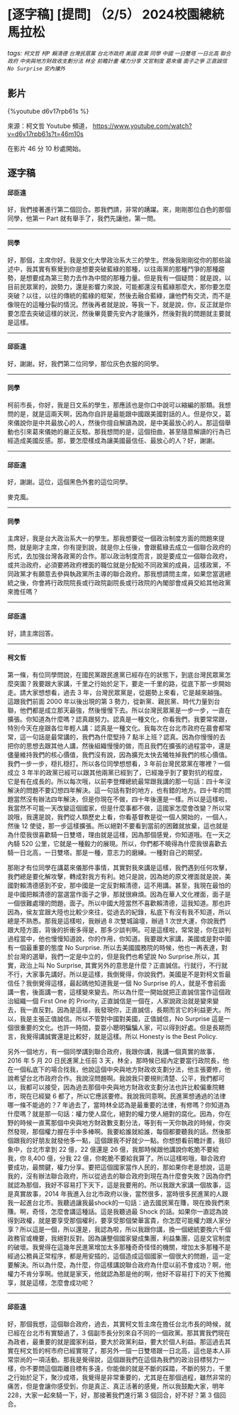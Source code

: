 # [逐字稿] [提問] （2/5） 2024校園總統馬拉松

###### tags: `柯文哲` `柯P` `賴清德` `台灣民眾黨` `台北市政府` `美國` `政黨` `同學` `中國` `一日雙塔` `一日北高` `聯合政府` `中央與地方財政收支劃分法` `林全` `前瞻計畫` `權力分享` `文官制度` `葛來儀` `面子之爭` `正直誠信` `No Surprise` `安內攘外`

## 影片
{%youtube d6v17rpb61s %}

來源：柯文哲 Youtube 頻道， https://www.youtube.com/watch?v=d6v17rpb61s?t=46m10s

在影片 46 分 10 秒處開始。

## 逐字稿

#### 邱臣遠

好，我們接著進行第二個回合。那我們請，非常的踴躍。來，剛剛那位白色的那個同學，他第一 Part 就有舉手了，我們先讓他，第一問。

---

#### 同學

好，那個，主席你好。我是文化大學政治系大三的學生。然後我剛剛從你的那些論述中，我其實有察覺到你是想要突破藍綠的那種，以往兩黨的那種鬥爭的那種趨勢，是想要成為第三勢力去作為中間的那種力量。但是我有一個疑問：就是說，以目前民眾黨的，說勢力，還是影響力來說，可能都還沒有藍綠那麼大，那你要怎麼突破？以往，以往的傳統的藍綠的框架，然後去融合藍綠，讓他們有交流，而不是像現在的這種分裂的情況。然後再者就是說，等我一下，就是說，你，反正就是你要怎麼去突破這樣的狀況，然後畢竟要先安內才能攘外，然後對我的問題就主要就是這樣。

---

#### 邱臣遠

好，謝謝。好，我們第二位同學，那位灰色衣服的同學。

---

#### 同學

柯前市長，你好，我是日文系的學生，那應該也是你口中說可以縮編的那類。我想問的是，就是這兩天啊，因為你自許是最能跟中國跟美國對話的人。但是你又，葛來儀說你是中共最放心的人，然後你擅自解讀為說，是中美最放心的人。那這個舉動也引來葛來儀她的嚴正反駁。那我想問的是，這個扭曲，甚至隨意解讀的行為已經造成美國反感。那，要怎麼樣成為讓美國最信任、最放心的人？好，謝謝。

---

#### 邱臣遠

好，謝謝。這位，這個黑色外套的這位同學。

麥克風。

---

#### 同學

主席好，我是台大政治系大一的學生。那我想要從一個政治制度方面的問題來提問，就是剛才主席，你有提到說，就是你上任後，會跟藍綠去成立一個聯合政府的形式，去加強台灣各政黨的合作。那以政治制度而言，說是要成立一個聯合政府，或共治政府，必須要將政府裡面的職位就是分配給不同政黨的成員，這樣政黨，不同政黨才有願意去參與執政黨所主導的聯合政府。那我想請問主席，如果您當選總統之後，你會將行政院院長或行政院副院長或行政院的內閣部會成員交給其他政黨來擔任嗎？

---

#### 邱臣遠

好，請主席回答。

---

#### 柯文哲

第一條，有位同學問說，在國民黨跟民進黨已經存在的狀態下，到底台灣民眾黨怎麼突圍？我要跟大家講，千里之行始於足下，要走一千里的路，從底下那一步開始走。請大家想想看，過去 3  年，台灣民眾黨是，從趨勢上來看，它是越來越強。這跟我們前面 2000 年以後出現的第 3 勢力，從新黨、親民黨、時代力量到台聯，他們都是成立那天最強，然後慢慢下去。所以台灣民眾黨是一步一步，一直在擴張。你知道為什麼嗎？認真跟努力。認真是一種文化，你看我們，我要常常跟，特別今天在座跟各位年輕人講：認真是一種文化。我每次在台北市政府在晨會都常常，這一句話是最常講的，我們為什麼堅持 7 點半上班？認真。因為你慢慢的去把你的思想去跟其他人講，然後組織慢慢的做，而且我們在擴張的過程當中，還是儘量維持我們的核心價值，我們沒有說，因為擴充太快去犧牲掉我們的核心價值。我們一步一步，穏扎穏打。所以各位同學想想看，3 年前台灣民眾黨在哪裡？一個成立 3 年半的政黨已經可以跟其他兩黨已經到了，已經幾乎到了要對抗的程度，它是有在成長的。所以每次哦，以前李登輝總統最常跟我講的那一句話：四十年沒解決的問題不要幻想四年解決。這一句話有對的地方，也有錯的地方。四十年的問題當然沒有辦法四年解決，但是你現在不做，四十年後還是一樣。所以是這樣啦，我當然不可能一天改變這個國家，但是什麼事都不做，這國家怎麼會改變？所以常說哦，我還是說，我們從人類歷史上看，你看基督教是從一個人開始的，一個人，然後 12 使徒，那一步這樣擴張。所以絕對不要看到當前的困難就放棄，這也就是為什麼我很喜歡騎一日雙塔，理由就是這樣，因為那個感覺，你知道哦。在一天之內騎 520 公里，它就是一種毅力的展現。所以，你們都不曉得為什麼我很喜歡去騎一日北高，一日雙塔。那是一種，意志力的磨練。一種對自己的期望。

那剛才有位同學在講葛來儀那件事情，其實對我來講是這樣，我們遇到任何攻擊，我們總是要化解攻擊，轉成對我方有利。她只是說，因為她的原文裡面就是說，美國對賴清德感到不安，那中國是一定反對賴清德，這不用講。甚至，我現在最怕的是中國把賴清德的當選當作面子之爭，那就很麻煩。因為在華人文化裡面，面子是一個很難處理的問題，面子。所以中國大陸當然不喜歡賴清德，這我知道。那也許因為，侯友宜跟大陸也比較少來往，從過去的紀錄，私底下有沒有我不知道，所以總是不熟悉。那我是這樣啦，我辦過 8 次雙城論壇，辦過 1 次世大運，你說我們跟大陸方面，背後的折衝多得是，那多少談判啊。可是這樣啦，常常是，你在談判過程當中，他也慢慢知道說，你的作用，你知道。我要跟大家講，美國或是對中國有一個最重要的態度 No Surprise. 所以去美國國務院的時候，他也一再表達，對於台灣的選舉，我們一定是中立的，但是我們也希望說 No Surprise.所以，其實，政治上叫 No Surprise, 其實另外的意思是什麼？正直誠信。行就行，不行就不行，大家事先講好。所以是這樣，我倒覺得，你說我們，美國是不是對柯文哲最信任？我倒覺得這樣，最起碼他知道我是一個 No Surprise 的人，就是不會前面講一套，後面講一套，這樣變來變去。所以為什麼一開始就把正直誠信當作這個政治組織一個 First One 的 Priority, 正直誠信是一個在，人家說政治就是變來變去，我一直反對。因為是這樣，我發現你，正直誠信，長期而言它的利益更大。所以，我是主張正值誠信。所以不管對中國對美國，正值誠信，No Surprise 這是一個很重要的文化。也許一時間，耍耍小聰明騙騙人家，可以得到好處。但是長期而言，我覺得講誠實還是比較好，就是這樣。所以 Honesty is the Best Policy.

另外一個地方，有一個同學講到聯合政府，我跟你講，我講一個真實的故事，2016 年 5 月 20 日民進黨上任前 3 天，林全，那時候已經內定要當行政院長，他在一個私底下的場合找我，他說這個中央與地方財政收支劃分法，他主張要修，他說希望台北市政府合作。我說沒問題啊。我說我只要規則清楚、公平，我們都可以，我都可以接受，因為過去那個中央與地方財政收支劃分法也許比較偏重院轄市，現在已經變 6 都了，所以它應該要修。我說我同意啊。民進黨想通過的法律哪一條不能過的？7 年過去了，當時林全認為是最重要的法律，有修嗎？你知道為什麼嗎？就是那一句話：權力使人腐化，絕對的權力使人絕對的腐化。因為，你在野的時候一直罵那個中央與地方財政數支劃分法，等到有一天你執政的時候，你突然發現，那個權力握在手中多棒啊。我要給誰就給誰，每個都要聽我的話。然後那個跟我的好朋友就發他多一點，這個跟我不好就少一點。你想想看前瞻計畫，我印象中，台北市拿到 22 億，22 億還是 26 億，我那時候跟他講說你乾脆不要給我，你 8,400 億，分我 22 億，你乾脆不要給我算了。所以這樣啦哦，聯合政府要成功，最關鍵，權力分享。要把這個國家當作人民的，那如果你老是想說，這是我的，沒有辦法聯合政府，所以從過去的聯合政府到現在為什麼會失敗？因為你們就認為那個，我好不容易打下天下，這是我要用的。所以我跟大家講一個故事，這是真實故事，2014 年我進入台北市政府以後，當然很多，當時很多民進黨的人跟我一起進台北市。我聽過讓我最shock的一句話：過去國民黨在賺，現在換我們來賺。啊，奇怪，怎麼會講這種話。這是我聽過最 Shock 的話。如果你一直認為說得到政權，就是要享受那個權利，要享受那個榮華富貴，你怎麼可能權力跟人家分享？所以這是一個，所以還是，我認為啦，所以我跟你講，換一個總統要換六千個政務官或機要，我絕對反對。因為讓整個國家變成集團，利益集團，這是文官制度的破壞。我覺得在這幾年民進黨增加太多那種奇奇怪怪的機關，增加太多那種不是經過公務員正常程序，都是用安插的，這個造成這個國家一個很大的問題，這一定要解決。所以為什麼，為什麼，你這樣講說聯合政府為什麼以前不會成功？啊，他權力不肯分享啊。他就是家天，他就認為那是他的啊，他好不容易打下的天下他獨享，就是這樣，怎麼會成功呢？

---

#### 邱臣遠

好，那個我想，這個聯合政府，過去，其實柯文哲主席在擔任台北市長的時候，就已經在台北市有實驗過了，3 個副市長分別來自不同的一個政黨。那其實我們現在為政者，最重要的就是國家利益，要大於政黨利益，要大於個人利益。那這過去其實在柯文哲的柯市府已經實現了，那另外一個一日雙塔跟一日北高，這也是本人非常崇尚的一項活動。那我是覺得說，這個跟我們在這個為我們的政治目標努力一樣，你不要問這個距離目標有多遠，你能做的就是不斷的踩踏，不斷的努力，千里之行始於足下，聚沙成塔，我覺得是非常重要的，尤其是在那個過程，雖然非常的痛苦，但是會讓你感受到，你是真正、真正活著的感覺，所以我鼓勵大家，明年 228，大家一起來騎一下，好，那接著我們進行第 3 個回合，好不好？第 3 個回合。